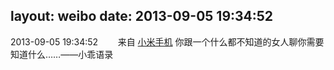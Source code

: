 layout: weibo
date: 2013-09-05 19:34:52
---
2013-09-05 19:34:52  &nbsp;&nbsp;&nbsp;&nbsp;&nbsp;&nbsp; 来自 <a href="http://app.weibo.com/t/feed/22zMnn" rel="nofollow">小米手机</a>
你跟一个什么都不知道的女人聊你需要知道什么……——小乖语录 ​​​
